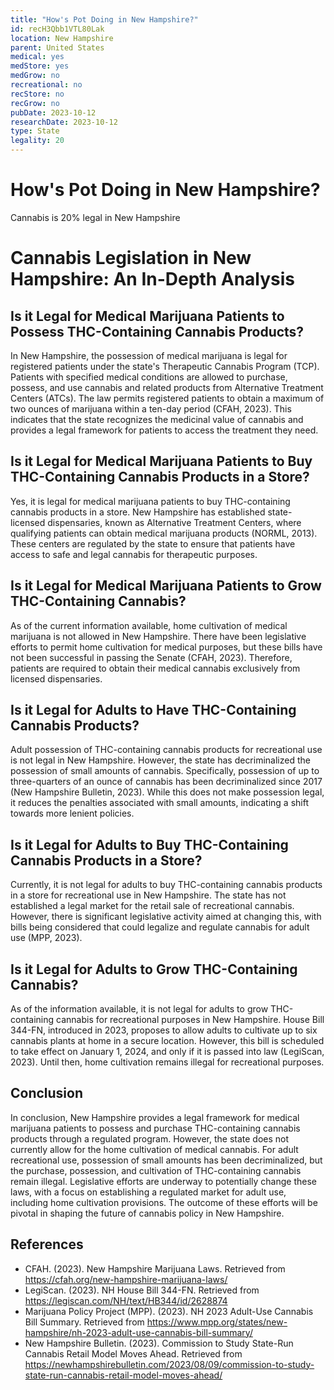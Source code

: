 ```yaml
---
title: "How's Pot Doing in New Hampshire?"
id: recH3Qbb1VTL80Lak
location: New Hampshire
parent: United States
medical: yes
medStore: yes
medGrow: no
recreational: no
recStore: no
recGrow: no
pubDate: 2023-10-12
researchDate: 2023-10-12
type: State
legality: 20
---
```


# How's Pot Doing in New Hampshire?

<p class="howsit">Cannabis is 20% legal in New Hampshire</p>

# Cannabis Legislation in New Hampshire: An In-Depth Analysis

## Is it Legal for Medical Marijuana Patients to Possess THC-Containing Cannabis Products?

In New Hampshire, the possession of medical marijuana is legal for registered patients under the state's Therapeutic Cannabis Program (TCP). Patients with specified medical conditions are allowed to purchase, possess, and use cannabis and related products from Alternative Treatment Centers (ATCs). The law permits registered patients to obtain a maximum of two ounces of marijuana within a ten-day period (CFAH, 2023). This indicates that the state recognizes the medicinal value of cannabis and provides a legal framework for patients to access the treatment they need.

## Is it Legal for Medical Marijuana Patients to Buy THC-Containing Cannabis Products in a Store?

Yes, it is legal for medical marijuana patients to buy THC-containing cannabis products in a store. New Hampshire has established state-licensed dispensaries, known as Alternative Treatment Centers, where qualifying patients can obtain medical marijuana products (NORML, 2013). These centers are regulated by the state to ensure that patients have access to safe and legal cannabis for therapeutic purposes.

## Is it Legal for Medical Marijuana Patients to Grow THC-Containing Cannabis?

As of the current information available, home cultivation of medical marijuana is not allowed in New Hampshire. There have been legislative efforts to permit home cultivation for medical purposes, but these bills have not been successful in passing the Senate (CFAH, 2023). Therefore, patients are required to obtain their medical cannabis exclusively from licensed dispensaries.

## Is it Legal for Adults to Have THC-Containing Cannabis Products?

Adult possession of THC-containing cannabis products for recreational use is not legal in New Hampshire. However, the state has decriminalized the possession of small amounts of cannabis. Specifically, possession of up to three-quarters of an ounce of cannabis has been decriminalized since 2017 (New Hampshire Bulletin, 2023). While this does not make possession legal, it reduces the penalties associated with small amounts, indicating a shift towards more lenient policies.

## Is it Legal for Adults to Buy THC-Containing Cannabis Products in a Store?

Currently, it is not legal for adults to buy THC-containing cannabis products in a store for recreational use in New Hampshire. The state has not established a legal market for the retail sale of recreational cannabis. However, there is significant legislative activity aimed at changing this, with bills being considered that could legalize and regulate cannabis for adult use (MPP, 2023).

## Is it Legal for Adults to Grow THC-Containing Cannabis?

As of the information available, it is not legal for adults to grow THC-containing cannabis for recreational purposes in New Hampshire. House Bill 344-FN, introduced in 2023, proposes to allow adults to cultivate up to six cannabis plants at home in a secure location. However, this bill is scheduled to take effect on January 1, 2024, and only if it is passed into law (LegiScan, 2023). Until then, home cultivation remains illegal for recreational purposes.

## Conclusion

In conclusion, New Hampshire provides a legal framework for medical marijuana patients to possess and purchase THC-containing cannabis products through a regulated program. However, the state does not currently allow for the home cultivation of medical cannabis. For adult recreational use, possession of small amounts has been decriminalized, but the purchase, possession, and cultivation of THC-containing cannabis remain illegal. Legislative efforts are underway to potentially change these laws, with a focus on establishing a regulated market for adult use, including home cultivation provisions. The outcome of these efforts will be pivotal in shaping the future of cannabis policy in New Hampshire.

## References

- CFAH. (2023). New Hampshire Marijuana Laws. Retrieved from https://cfah.org/new-hampshire-marijuana-laws/
- LegiScan. (2023). NH House Bill 344-FN. Retrieved from https://legiscan.com/NH/text/HB344/id/2628874
- Marijuana Policy Project (MPP). (2023). NH 2023 Adult-Use Cannabis Bill Summary. Retrieved from https://www.mpp.org/states/new-hampshire/nh-2023-adult-use-cannabis-bill-summary/
- New Hampshire Bulletin. (2023). Commission to Study State-Run Cannabis Retail Model Moves Ahead. Retrieved from https://newhampshirebulletin.com/2023/08/09/commission-to-study-state-run-cannabis-retail-model-moves-ahead/
